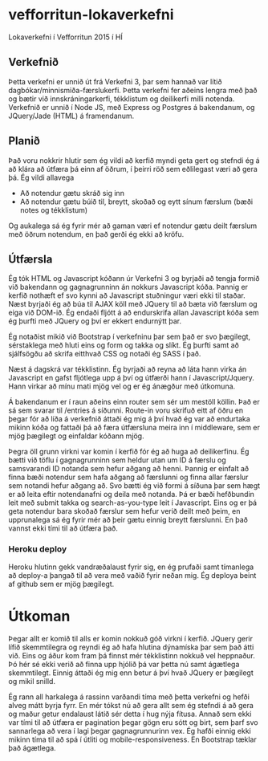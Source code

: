 # vefforritun-lokaverkefni
Lokaverkefni í Vefforritun 2015 í HÍ

## Verkefnið
Þetta verkefni er unnið út frá Verkefni 3, þar sem hannað var lítið dagbókar/minnismiða-færslukerfi. Þetta verkefni fer aðeins lengra með það og bætir við innskráningarkerfi, tékklistum og deilikerfi milli notenda. Verkefnið er unnið í Node JS, með Express og Postgres á bakendanum, og JQuery/Jade (HTML) á framendanum.

## Planið
Það voru nokkrir hlutir sem ég vildi að kerfið myndi geta gert og stefndi ég á að klára að útfæra þá einn af öðrum, í þeirri röð sem eðlilegast væri að gera þá. Ég vildi allavega

- Að notendur gætu skráð sig inn 
- Að notendur gætu búið til, breytt, skoðað og eytt sínum færslum (bæði notes og tékklistum)

Og aukalega sá ég fyrir mér að gaman væri ef notendur gætu deilt færslum með öðrum notendum, en það gerði ég ekki að kröfu.

## Útfærsla
Ég tók HTML og Javascript kóðann úr Verkefni 3 og byrjaði að tengja formið við bakendann og gagnagrunninn án nokkurs Javascript kóða. Þannig er kerfið nothæft ef svo kynni að Javascript stuðningur væri ekki til staðar. Næst byrjaði ég að búa til AJAX köll með JQuery til að bæta við færslum og eiga við DOM-ið. Ég endaði fljótt á að endurskrifa allan Javascript kóða sem ég þurfti með JQuery og því er ekkert endurnýtt þar. 

Ég notaðist mikið við Bootstrap í verkefninu þar sem það er svo þægilegt, sérstaklega með hluti eins og form og takka og slíkt. Ég þurfti samt að sjálfsögðu að skrifa eitthvað CSS og notaði ég SASS í það.

Næst á dagskrá var tékklistinn. Ég byrjaði að reyna að láta hann virka án Javascript en gafst fljótlega upp á því og útfærði hann í Javascript/Jquery. Hann virkar að mínu mati mjög vel og er ég ánægður með útkomuna.

Á bakendanum er í raun aðeins einn router sem sér um mestöll köllin. Það er sá sem svarar til /entries á síðunni. Route-in voru skrifuð eitt af öðru en þegar fór að líða á verkefnið áttaði ég mig á því hvað ég var að endurtaka mikinn kóða og fattaði þá að færa útfærsluna meira inn í middleware, sem er mjög þægilegt og einfaldar kóðann mjög.

Þegra öll grunn virkni var komin í kerfið fór ég að huga að deilikerfinu. Ég bætti við töflu í gagnagrunninn sem heldur utan um ID á færslu og samsvarandi ID notanda sem hefur aðgang að henni. Þannig er einfalt að finna bæði notendur sem hafa aðgang að færslunni og finna allar færslur sem notandi hefur aðgang að. Svo bætti ég við formi á síðuna þar sem hægt er að leita eftir notendanafni og deila með notanda. Þá er bæði hefðbundin leit með submit takka og search-as-you-type leit í Javascript. Eins og er þá geta notendur bara skoðað færslur sem hefur verið deilt með þeim, en upprunalega sá ég fyrir mér að þeir gætu einnig breytt færslunni. En það vannst ekki tími til að útfæra það.

### Heroku deploy
Heroku hlutinn gekk vandræðalaust fyrir sig, en ég prufaði samt tímanlega að deploy-a þangað til að vera með vaðið fyrir neðan mig. Ég deploya beint af github sem er mjög þægilegt.

# Útkoman
Þegar allt er komið til alls er komin nokkuð góð virkni í kerfið. JQuery gerir lífið skemmtilegra og reyndi ég að hafa hlutina dýnamíska þar sem það átti við. Eins og áður kom fram þá finnst mér tékklistinn nokkuð vel heppnaður. Þó hér sé ekki verið að finna upp hjólið þá var þetta nú samt ágætlega skemmtilegt. Einnig áttaði ég mig enn betur á því hvað JQuery er þægilegt og mikil snilld.

Ég rann all harkalega á rassinn varðandi tíma með þetta verkefni og hefði alveg mátt byrja fyrr. En mér tókst nú að gera allt sem ég stefndi á að gera og maður getur endalaust látið sér detta í hug nýja fítusa. Annað sem ekki var tími til að útfæra er pagination þegar gögn eru sótt og birt, sem þarf svo sannarlega að vera í lagi þegar gagnagrunnurinn vex. Ég hafði einnig ekki mikinn tíma til að spá í útliti og mobile-responsiveness. En Bootstrap tæklar það ágætlega.


